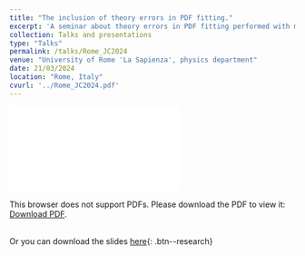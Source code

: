 ```yaml
---
title: "The inclusion of theory errors in PDF fitting."
excerpt: 'A seminar about theory errors in PDF fitting performed with machine learning techniques.'
collection: Talks and presentations
type: "Talks"
permalink: /talks/Rome_JC2024
venue: "University of Rome 'La Sapienza', physics department"
date: 21/03/2024
location: "Rome, Italy"
cvurl: '../Rome_JC2024.pdf'
---
```

<object data="../Rome_JC2024.pdf" type="application/pdf" width="700px" height="700px">
    <embed src="../Rome_JC2024.pdf">
        <p>This browser does not support PDFs. Please download the PDF to view it: <a href="../Rome_JC2024.pdf">Download PDF</a>.</p>
    </embed>
</object>

\
Or you can download the slides [here](https://andreab1997.github.io/files/Rome_JC2024.pdf){: .btn--research}

